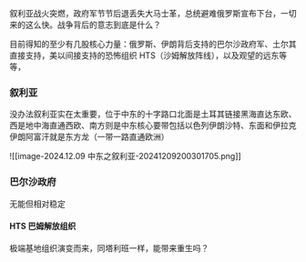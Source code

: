 

叙利亚战火突燃，政府军节节后退丢失大马士革，总统避难俄罗斯宣布下台，一切来的这么快。战争背后的意志到底是什么？

目前得知的至少有几股核心力量：俄罗斯、伊朗背后支持的巴尔沙政府军、土尔其直接支持，美以间接支持的恐怖组织 HTS（沙姆解放阵线），以及观望的远东等等，

### 叙利亚

没办法叙利亚实在太重要，位于中东的十字路口北面是土耳其链接黑海直达东欧、西是地中海直通西欧、南方则是中东核心要带包括以色列伊朗沙特、东面和伊拉克伊朗阿富汗就是东方龙（一带一路直通欧洲）


![[image-2024.12.09 中东之叙利亚-20241209200301705.png]]


### 巴尔沙政府

无能但相对稳定


#### HTS 巴姆解放组织

极端基地组织演变而来，同塔利班一样，能带来重生吗？



